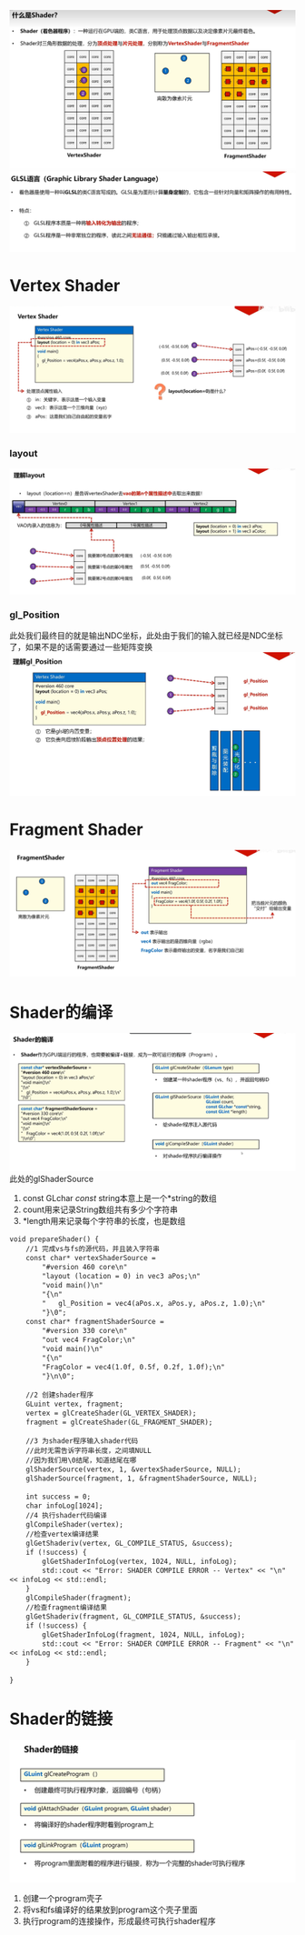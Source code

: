 ![输入图片说明](/imgs/2024-10-17/yqGCZeQ6aaO6VyUf.png)
![输入图片说明](/imgs/2024-10-17/naV9IKOS1UMOFebi.png)
# Vertex Shader
![输入图片说明](/imgs/2024-10-17/tnBG0s3bZiGZKoZ6.png)
### layout
![输入图片说明](/imgs/2024-10-17/XdjVYCXNYkkT1JIg.png)
### gl_Position
此处我们最终目的就是输出NDC坐标，此处由于我们的输入就已经是NDC坐标了，如果不是的话需要通过一些矩阵变换
![输入图片说明](/imgs/2024-10-17/sZt9j4e6kVbj5bgz.png)
# Fragment Shader
![输入图片说明](/imgs/2024-10-17/ZUnSyAWn1WHGSJ1q.png)
# Shader的编译
![输入图片说明](/imgs/2024-10-17/1ZoqeqyEmXG5gGWK.png)
此处的glShaderSource

 1. const GLchar *const* string本意上是一个*string的数组
 2. count用来记录String数组共有多少个字符串
 3. *length用来记录每个字符串的长度，也是数组
```
void prepareShader() {
    //1 完成vs与fs的源代码，并且装入字符串
    const char* vertexShaderSource =
        "#version 460 core\n"
        "layout (location = 0) in vec3 aPos;\n"
        "void main()\n"
        "{\n"
        "   gl_Position = vec4(aPos.x, aPos.y, aPos.z, 1.0);\n"
        "}\0";
    const char* fragmentShaderSource =
        "#version 330 core\n"
        "out vec4 FragColor;\n"
        "void main()\n"
        "{\n"
        "FragColor = vec4(1.0f, 0.5f, 0.2f, 1.0f);\n"
        "}\n\0";
        
    //2 创建shader程序
    GLuint vertex, fragment;
    vertex = glCreateShader(GL_VERTEX_SHADER);
    fragment = glCreateShader(GL_FRAGMENT_SHADER);
    
    //3 为shader程序输入shader代码
    //此时无需告诉字符串长度，之间填NULL
    //因为我们用\0结尾，知道结尾在哪
    glShaderSource(vertex, 1, &vertexShaderSource, NULL);
    glShaderSource(fragment, 1, &fragmentShaderSource, NULL);

    int success = 0;
    char infoLog[1024];
    //4 执行shader代码编译
    glCompileShader(vertex);
    //检查vertex编译结果
    glGetShaderiv(vertex, GL_COMPILE_STATUS, &success);
    if (!success) {
        glGetShaderInfoLog(vertex, 1024, NULL, infoLog);
        std::cout << "Error: SHADER COMPILE ERROR -- Vertex" << "\n" << infoLog << std::endl;
    }
    glCompileShader(fragment);
    //检查fragment编译结果
    glGetShaderiv(fragment, GL_COMPILE_STATUS, &success);
    if (!success) {
        glGetShaderInfoLog(fragment, 1024, NULL, infoLog);
        std::cout << "Error: SHADER COMPILE ERROR -- Fragment" << "\n" << infoLog << std::endl;
    }
    
}
```
# Shader的链接
![输入图片说明](/imgs/2024-10-17/8d8Uxlge27oOiS6M.png)
1. 创建一个program壳子
2. 将vs和fs编译好的结果放到program这个壳子里面
3. 执行program的连接操作，形成最终可执行shader程序

<!--stackedit_data:
eyJoaXN0b3J5IjpbLTgyODUzODM0MywtODY3OTgzMjQ2LDQyNj
ExNzg4OV19
-->